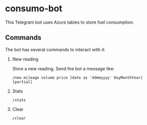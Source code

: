 # consumo-bot

This Telegram bot uses Azure tables to store fuel consumption.

## Commands

The bot has several commands to interact with it:

1. New reading

    Store a new reading. Send the bot a message like:

    ```
    /new mileage volume price [date as 'ddmmyyyy' DayMonthYear] [partial]
    ```

2. Stats

    ```
    /stats
    ```

3. Clear

    ```
    /clear
    ```
